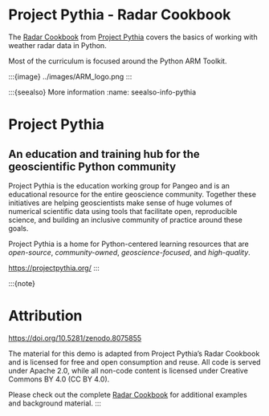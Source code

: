 # Project Pythia - Radar Cookbook

The [Radar Cookbook](https://projectpythia.org/radar-cookbook) from [Project Pythia](https://projectpythia.org/) 
 covers the basics of working with weather radar data in Python.

Most of the curriculum is focused around the Python ARM Toolkit.

:::{image} ../images/ARM_logo.png
:::

:::{seealso} More information
:name: seealso-info-pythia

# Project Pythia

## An education and training hub for the geoscientific Python community

Project Pythia is the education working group for Pangeo and is an educational resource for the entire geoscience community. Together these initiatives are helping geoscientists make sense of huge volumes of numerical scientific data using tools that facilitate open, reproducible science, and building an inclusive community of practice around these goals.

Project Pythia is a home for Python-centered learning resources that are _open-source_, _community-owned_, _geoscience-focused_, and _high-quality_.

https://projectpythia.org/
:::


:::{note}
# Attribution

https://doi.org/10.5281/zenodo.8075855

The material for this demo is adapted from Project Pythia’s Radar Cookbook and is licensed for free and open consumption and reuse. All code is served under Apache 2.0, while all non-code content is licensed under Creative Commons BY 4.0 (CC BY 4.0). 

Please check out the complete [Radar Cookbook](https://projectpythia.org/radar-cookbook) for additional examples and background material. 
:::
